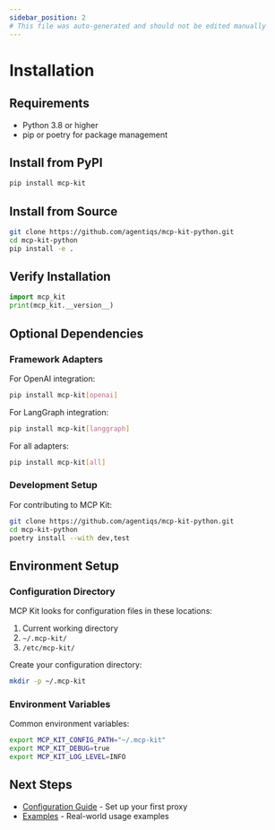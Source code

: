 ```yaml
---
sidebar_position: 2
# This file was auto-generated and should not be edited manually
---
```


# Installation

## Requirements

- Python 3.8 or higher
- pip or poetry for package management

## Install from PyPI

```bash
pip install mcp-kit
```

## Install from Source

```bash
git clone https://github.com/agentiqs/mcp-kit-python.git
cd mcp-kit-python
pip install -e .
```

## Verify Installation

```python
import mcp_kit
print(mcp_kit.__version__)
```

## Optional Dependencies

### Framework Adapters

For OpenAI integration:
```bash
pip install mcp-kit[openai]
```

For LangGraph integration:
```bash
pip install mcp-kit[langgraph] 
```

For all adapters:
```bash
pip install mcp-kit[all]
```

### Development Setup

For contributing to MCP Kit:

```bash
git clone https://github.com/agentiqs/mcp-kit-python.git
cd mcp-kit-python
poetry install --with dev,test
```

## Environment Setup

### Configuration Directory

MCP Kit looks for configuration files in these locations:

1. Current working directory
2. `~/.mcp-kit/`
3. `/etc/mcp-kit/`

Create your configuration directory:

```bash
mkdir -p ~/.mcp-kit
```

### Environment Variables

Common environment variables:

```bash
export MCP_KIT_CONFIG_PATH="~/.mcp-kit"
export MCP_KIT_DEBUG=true
export MCP_KIT_LOG_LEVEL=INFO
```

## Next Steps

- [Configuration Guide](./configuration.md) - Set up your first proxy
- [Examples](docs/python-sdk/examples) - Real-world usage examples
